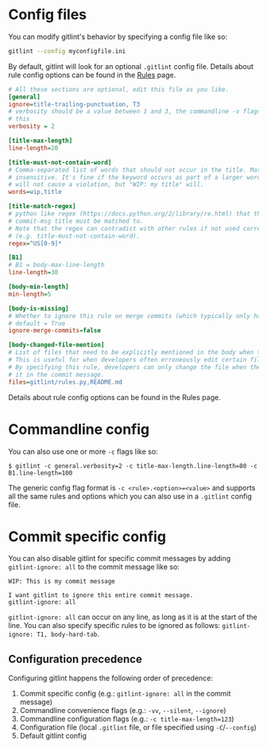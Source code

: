 # Config files #
You can modify gitlint's behavior by specifying a config file like so: 
```bash
gitlint --config myconfigfile.ini 
```
By default, gitlint will look for an optional ```.gitlint``` config file.
Details about rule config options can be found in the [Rules](rules.md) page.

```ini
# All these sections are optional, edit this file as you like.
[general]
ignore=title-trailing-punctuation, T3
# verbosity should be a value between 1 and 3, the commandline -v flags take precedence over
# this
verbosity = 2

[title-max-length]
line-length=20

[title-must-not-contain-word]
# Comma-separated list of words that should not occur in the title. Matching is case
# insensitive. It's fine if the keyword occurs as part of a larger word (so "WIPING"
# will not cause a violation, but "WIP: my title" will.
words=wip,title

[title-match-regex]
# python like regex (https://docs.python.org/2/library/re.html) that the
# commit-msg title must be matched to.
# Note that the regex can contradict with other rules if not used correctly
# (e.g. title-must-not-contain-word).
regex=^US[0-9]*

[B1]
# B1 = body-max-line-length
line-length=30

[body-min-length]
min-length=5

[body-is-missing]
# Whether to ignore this rule on merge commits (which typically only have a title)
# default = True
ignore-merge-commits=false

[body-changed-file-mention]
# List of files that need to be explicitly mentioned in the body when they are changed
# This is useful for when developers often erroneously edit certain files or git submodules.
# By specifying this rule, developers can only change the file when they explicitly reference
# it in the commit message.
files=gitlint/rules.py,README.md
```

Details about rule config options can be found in the Rules page.

# Commandline config #

You can also use one or more ```-c``` flags like so:

```
$ gitlint -c general.verbosity=2 -c title-max-length.line-length=80 -c B1.line-length=100
```
The generic config flag format is ```-c <rule>.<option>=<value>``` and supports all the same rules and options which 
you can also use in a ```.gitlint``` config file.

# Commit specific config #

You can also disable gitlint for specific commit messages by adding ```gitlint-ignore: all``` to the commit
message like so:

```
WIP: This is my commit message

I want gitlint to ignore this entire commit message.
gitlint-ignore: all
```

```gitlint-ignore: all``` can occur on any line, as long as it is at the start of the line. You can also specify
specific rules to be ignored as follows: ```gitlint-ignore: T1, body-hard-tab```.

## Configuration precedence ##
Configuring gitlint happens the following order of precedence:

1. Commit specific config (e.g.: ```gitlint-ignore: all``` in the commit message) 
2. Commandline convenience flags (e.g.:  ```-vv```, ```--silent```, ```--ignore```)
3. Commandline configuration flags (e.g.: ```-c title-max-length=123```)
4. Configuration file (local ```.gitlint``` file, or file specified using ```-C```/```--config```)
5. Default gitlint config
